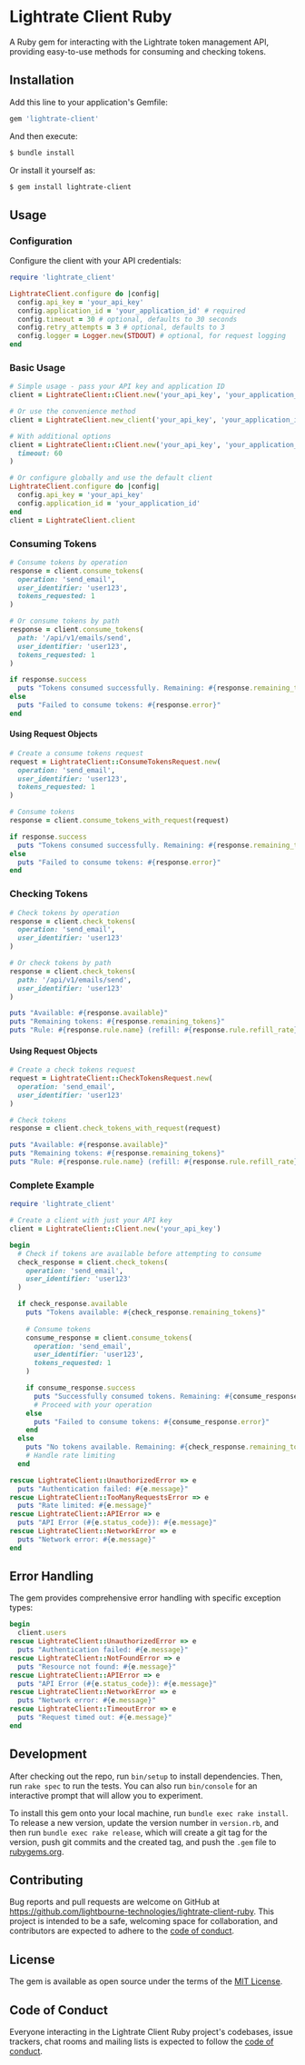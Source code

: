 # Lightrate Client Ruby

A Ruby gem for interacting with the Lightrate token management API, providing easy-to-use methods for consuming and checking tokens.

## Installation

Add this line to your application's Gemfile:

```ruby
gem 'lightrate-client'
```

And then execute:

```bash
$ bundle install
```

Or install it yourself as:

```bash
$ gem install lightrate-client
```

## Usage

### Configuration

Configure the client with your API credentials:

```ruby
require 'lightrate_client'

LightrateClient.configure do |config|
  config.api_key = 'your_api_key'
  config.application_id = 'your_application_id' # required
  config.timeout = 30 # optional, defaults to 30 seconds
  config.retry_attempts = 3 # optional, defaults to 3
  config.logger = Logger.new(STDOUT) # optional, for request logging
end
```

### Basic Usage

```ruby
# Simple usage - pass your API key and application ID
client = LightrateClient::Client.new('your_api_key', 'your_application_id')

# Or use the convenience method
client = LightrateClient.new_client('your_api_key', 'your_application_id')

# With additional options
client = LightrateClient::Client.new('your_api_key', 'your_application_id',
  timeout: 60
)

# Or configure globally and use the default client
LightrateClient.configure do |config|
  config.api_key = 'your_api_key'
  config.application_id = 'your_application_id'
end
client = LightrateClient.client
```

### Consuming Tokens

```ruby
# Consume tokens by operation
response = client.consume_tokens(
  operation: 'send_email',
  user_identifier: 'user123',
  tokens_requested: 1
)

# Or consume tokens by path
response = client.consume_tokens(
  path: '/api/v1/emails/send',
  user_identifier: 'user123',
  tokens_requested: 1
)

if response.success
  puts "Tokens consumed successfully. Remaining: #{response.remaining_tokens}"
else
  puts "Failed to consume tokens: #{response.error}"
end
```

#### Using Request Objects

```ruby
# Create a consume tokens request
request = LightrateClient::ConsumeTokensRequest.new(
  operation: 'send_email',
  user_identifier: 'user123',
  tokens_requested: 1
)

# Consume tokens
response = client.consume_tokens_with_request(request)

if response.success
  puts "Tokens consumed successfully. Remaining: #{response.remaining_tokens}"
else
  puts "Failed to consume tokens: #{response.error}"
end
```

### Checking Tokens

```ruby
# Check tokens by operation
response = client.check_tokens(
  operation: 'send_email',
  user_identifier: 'user123'
)

# Or check tokens by path
response = client.check_tokens(
  path: '/api/v1/emails/send',
  user_identifier: 'user123'
)

puts "Available: #{response.available}"
puts "Remaining tokens: #{response.remaining_tokens}"
puts "Rule: #{response.rule.name} (refill: #{response.rule.refill_rate}, burst: #{response.rule.burst_rate})"
```

#### Using Request Objects

```ruby
# Create a check tokens request
request = LightrateClient::CheckTokensRequest.new(
  operation: 'send_email',
  user_identifier: 'user123'
)

# Check tokens
response = client.check_tokens_with_request(request)

puts "Available: #{response.available}"
puts "Remaining tokens: #{response.remaining_tokens}"
puts "Rule: #{response.rule.name} (refill: #{response.rule.refill_rate}, burst: #{response.rule.burst_rate})"
```

### Complete Example

```ruby
require 'lightrate_client'

# Create a client with just your API key
client = LightrateClient::Client.new('your_api_key')

begin
  # Check if tokens are available before attempting to consume
  check_response = client.check_tokens(
    operation: 'send_email',
    user_identifier: 'user123'
  )

  if check_response.available
    puts "Tokens available: #{check_response.remaining_tokens}"
    
    # Consume tokens
    consume_response = client.consume_tokens(
      operation: 'send_email',
      user_identifier: 'user123',
      tokens_requested: 1
    )

    if consume_response.success
      puts "Successfully consumed tokens. Remaining: #{consume_response.remaining_tokens}"
      # Proceed with your operation
    else
      puts "Failed to consume tokens: #{consume_response.error}"
    end
  else
    puts "No tokens available. Remaining: #{check_response.remaining_tokens}"
    # Handle rate limiting
  end

rescue LightrateClient::UnauthorizedError => e
  puts "Authentication failed: #{e.message}"
rescue LightrateClient::TooManyRequestsError => e
  puts "Rate limited: #{e.message}"
rescue LightrateClient::APIError => e
  puts "API Error (#{e.status_code}): #{e.message}"
rescue LightrateClient::NetworkError => e
  puts "Network error: #{e.message}"
end
```

## Error Handling

The gem provides comprehensive error handling with specific exception types:

```ruby
begin
  client.users
rescue LightrateClient::UnauthorizedError => e
  puts "Authentication failed: #{e.message}"
rescue LightrateClient::NotFoundError => e
  puts "Resource not found: #{e.message}"
rescue LightrateClient::APIError => e
  puts "API Error (#{e.status_code}): #{e.message}"
rescue LightrateClient::NetworkError => e
  puts "Network error: #{e.message}"
rescue LightrateClient::TimeoutError => e
  puts "Request timed out: #{e.message}"
end
```

## Development

After checking out the repo, run `bin/setup` to install dependencies. Then, run `rake spec` to run the tests. You can also run `bin/console` for an interactive prompt that will allow you to experiment.

To install this gem onto your local machine, run `bundle exec rake install`. To release a new version, update the version number in `version.rb`, and then run `bundle exec rake release`, which will create a git tag for the version, push git commits and the created tag, and push the `.gem` file to [rubygems.org](https://rubygems.org).

## Contributing

Bug reports and pull requests are welcome on GitHub at https://github.com/lightbourne-technologies/lightrate-client-ruby. This project is intended to be a safe, welcoming space for collaboration, and contributors are expected to adhere to the [code of conduct](https://github.com/lightbourne-technologies/lightrate-client-ruby/blob/main/CODE_OF_CONDUCT.md).

## License

The gem is available as open source under the terms of the [MIT License](https://opensource.org/licenses/MIT).

## Code of Conduct

Everyone interacting in the Lightrate Client Ruby project's codebases, issue trackers, chat rooms and mailing lists is expected to follow the [code of conduct](https://github.com/lightbourne-technologies/lightrate-client-ruby/blob/main/CODE_OF_CONDUCT.md).
